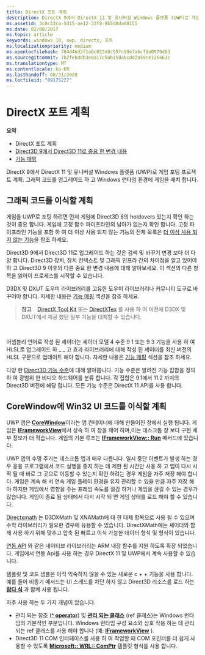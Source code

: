 ```yaml
---
title: DirectX 포트 계획
description: DirectX 9에서 DirectX 11 및 유니버설 Windows 플랫폼 (UWP)로 게임 포팅 프로젝트를 계획 합니다. 그래픽 코드를 업그레이드 하 고 Windows 런타임 환경에 게임을 배치할 수 있습니다.
ms.assetid: 3c0c33ca-5d15-ae12-33f8-9b5d8da08155
ms.date: 02/08/2017
ms.topic: article
keywords: windows 10, uwp, directx, 포트
ms.localizationpriority: medium
ms.openlocfilehash: 784d46d3f1a0c023d8c597c99e7a6cf9a0979d83
ms.sourcegitcommit: 7b2febddb3e8a17c9ab158abcdd2a59ce126661c
ms.translationtype: MT
ms.contentlocale: ko-KR
ms.lasthandoff: 08/31/2020
ms.locfileid: "89175227"
---
```

# <a name="plan-your-directx-port"></a>DirectX 포트 계획



**요약**

-   DirectX 포트 계획
-   [Direct3D 9에서 Direct3D 11로 중요 한 변경 내용](understand-direct3d-11-1-concepts.md)
-   [기능 매핑](feature-mapping.md)


DirectX 9에서 DirectX 11 및 유니버설 Windows 플랫폼 (UWP)로 게임 포팅 프로젝트 계획: 그래픽 코드를 업그레이드 하 고 Windows 런타임 환경에 게임을 배치 합니다.

## <a name="plan-to-port-graphics-code"></a>그래픽 코드를 이식할 계획


게임을 UWP로 포팅 하려면 먼저 게임에 Direct3D 8의 holdovers 있는지 확인 하는 것이 중요 합니다. 게임에 고정 함수 파이프라인의 남아가 없는지 확인 합니다. 고정 파이프라인 기능을 포함 하 여 더 이상 사용 되지 않는 기능의 전체 목록은 [더 이상 사용 되지 않는 기능](/windows/desktop/direct3d10/d3d10-graphics-programming-guide-api-features-deprecated)을 참조 하세요.

Direct3D 9에서 Direct3D 11로 업그레이드 하는 것은 검색 및 바꾸기 변경 보다 더 다양 합니다. Direct3D 장치, 장치 컨텍스트 및 그래픽 인프라 간의 차이점을 알고 있어야 하 고 Direct3D 9 이후의 다른 중요 한 변경 내용에 대해 알아보세요. 이 섹션의 다른 항목을 읽어이 프로세스를 시작할 수 있습니다.

D3DX 및 DXUT 도우미 라이브러리를 고유한 도우미 라이브러리나 커뮤니티 도구로 바꾸어야 합니다. 자세한 내용은 [기능 매핑](feature-mapping.md) 섹션을 참조 하세요.

> **참고**    [DirectX Tool Kit](https://github.com/Microsoft/DirectXTK) 또는 [DirectXTex](https://github.com/Microsoft/DirectXTex) 를 사용 하 여 이전에 D3DX 및 DXUT에서 제공 했던 일부 기능을 대체할 수 있습니다.

 

어셈블리 언어로 작성 된 셰이더는 셰이더 모델 4 수준 9 1 또는 9 3 기능을 사용 하 여 HLSL로 업그레이드 하 \_ \_ 고 효과 라이브러리에 대해 작성 된 셰이더를 최신 버전의 HLSL 구문으로 업데이트 해야 합니다. 자세한 내용은 [기능 매핑](feature-mapping.md) 섹션을 참조 하세요.

다양 한 [Direct3D 기능 수준](/windows/desktop/direct3d11/overviews-direct3d-11-devices-downlevel-intro)에 대해 알아봅니다. 기능 수준은 알려진 기능 집합을 정의 하 여 광범위 한 비디오 하드웨어를 분류 합니다. 각 집합은 9.1에서 11.2 까지의 Direct3D 버전에 해당 합니다. 모든 기능 수준은 DirectX 11 API를 사용 합니다.

## <a name="plan-to-port-win32-ui-code-to-corewindow"></a>CoreWindow에 Win32 UI 코드를 이식할 계획


UWP 앱은 [**CoreWindow**](/uwp/api/Windows.UI.Core.CoreWindow)이라는 앱 컨테이너에 대해 만들어진 창에서 실행 됩니다. 게임은 [**IFrameworkView**](/uwp/api/Windows.ApplicationModel.Core.IFrameworkView)에서 상속 하 여 창을 제어 하며,이는 데스크톱 창 보다 구현 세부 정보가 더 적습니다. 게임의 기본 루프는 [**IFrameworkView:: Run**](/uwp/api/windows.applicationmodel.core.iframeworkview.run) 메서드에 있습니다.

UWP 앱의 수명 주기는 데스크톱 앱과 매우 다릅니다. 일시 중단 이벤트가 발생 하는 경우 응용 프로그램에서 코드 실행을 중지 하는 데 제한 된 시간만 사용 하 고 앱이 다시 시작 될 때 바로 그 곳으로 이동할 수 있는지 확인 하려는 경우 게임을 자주 저장 해야 합니다. 게임은 계속 해 서 연속 게임 플레이 환경을 유지 관리할 수 있을 만큼 자주 저장 해야 하지만 게임에서 영향을 주는 프레임 속도를 절감 하거나 게임을 끊길 수 있는 경우가 많습니다. 게임이 종료 됨 상태에서 다시 시작 되 면 게임 상태를 로드 해야 할 수 있습니다.

[Directxmath](/windows/desktop/dxmath/ovw-xnamath-progguide) 는 D3DXMath 및 XNAMath에 대 한 대체 항목으로 사용 될 수 있으며 수학 라이브러리가 필요한 경우에 유용할 수 있습니다. DirectXMath에는 셰이더와 함께 사용 하기 위해 맞추고 압축 된 빠르고 이식 가능한 데이터 형식 및 형식이 있습니다.

[연동 API](/windows/desktop/Sync/what-s-new-in-synchronization) 와 같은 네이티브 라이브러리는 ARM 내장 함수를 지원 하도록 확장 되었습니다. 게임에서 연동 Api를 사용 하는 경우 DirectX 11 및 UWP에서 계속 사용할 수 있습니다.

템플릿 및 코드 샘플은 아직 익숙하지 않을 수 있는 새로운 c + + 기능을 사용 합니다. 예를 들어 비동기 메서드는 UI 스레드를 차단 하지 않고 Direct3D 리소스를 로드 하는 [**람다 식**](/cpp/cpp/lambda-expressions-in-cpp) 과 함께 사용 됩니다.

자주 사용 하는 두 가지 개념이 있습니다.

-   관리 되는 참조 ([**^ operator**](/cpp/windows/handle-to-object-operator-hat-cpp-component-extensions)) 및 [**관리 되는 클래스**](/cpp/windows/classes-and-structs-cpp-component-extensions) (ref 클래스)는 Windows 런타임의 기본적인 부분입니다. Windows 런타임 구성 요소와 상호 작용 하는 데 관리 되는 ref 클래스를 사용 해야 합니다 (예: [**IFrameworkView**](/uwp/api/Windows.ApplicationModel.Core.IFrameworkView) ).
-   Direct3D 11 COM 인터페이스를 사용 하 여 작업할 때 COM 포인터를 더 쉽게 사용할 수 있도록 [**Microsoft:: WRL:: ComPtr**](/cpp/windows/comptr-class) 템플릿 형식을 사용 합니다.

 

 